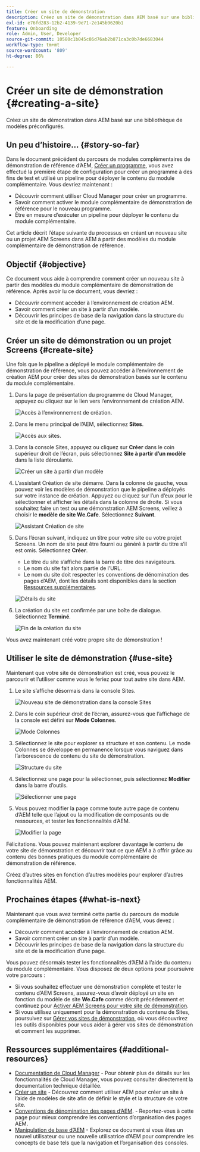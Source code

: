 ```yaml
---
title: Créer un site de démonstration
description: Créez un site de démonstration dans AEM basé sur une bibliothèque de modèles préconfigurés.
exl-id: e76fd283-12b2-4139-9e71-2e145b9620b1
feature: Onboarding
role: Admin, User, Developer
source-git-commit: 10580c1b045c86d76ab2b871ca3c0b7de6683044
workflow-type: tm+mt
source-wordcount: '809'
ht-degree: 86%

---
```


# Créer un site de démonstration {#creating-a-site}

Créez un site de démonstration dans AEM basé sur une bibliothèque de modèles préconfigurés.

## Un peu d’histoire… {#story-so-far}

Dans le document précédent du parcours de modules complémentaires de démonstration de référence d’AEM, [Créer un programme](create-program.md), vous avez effectué la première étape de configuration pour créer un programme à des fins de test et utilisé un pipeline pour déployer le contenu du module complémentaire. Vous devriez maintenant :

* Découvrir comment utiliser Cloud Manager pour créer un programme.
* Savoir comment activer le module complémentaire de démonstration de référence pour le nouveau programme.
* Être en mesure d’exécuter un pipeline pour déployer le contenu du module complémentaire.

Cet article décrit l’étape suivante du processus en créant un nouveau site ou un projet AEM Screens dans AEM à partir des modèles du module complémentaire de démonstration de référence.

## Objectif {#objective}

Ce document vous aide à comprendre comment créer un nouveau site à partir des modèles du module complémentaire de démonstration de référence. Après avoir lu ce document, vous devriez :

* Découvrir comment accéder à l’environnement de création AEM.
* Savoir comment créer un site à partir d’un modèle.
* Découvrir les principes de base de la navigation dans la structure du site et de la modification d’une page.

## Créer un site de démonstration ou un projet Screens {#create-site}

Une fois que le pipeline a déployé le module complémentaire de démonstration de référence, vous pouvez accéder à l’environnement de création AEM pour créer des sites de démonstration basés sur le contenu du module complémentaire.

1. Dans la page de présentation du programme de Cloud Manager, appuyez ou cliquez sur le lien vers l’environnement de création AEM.

   ![Accès à l’environnement de création.](assets/access-author.png)

1. Dans le menu principal de l’AEM, sélectionnez **Sites**.

   ![Accès aux sites.](assets/access-sites.png)

1. Dans la console Sites, appuyez ou cliquez sur **Créer** dans le coin supérieur droit de l’écran, puis sélectionnez **Site à partir d’un modèle** dans la liste déroulante.

   ![Créer un site à partir d’un modèle](assets/create-site-from-template.png)

1. L’assistant Création de site démarre. Dans la colonne de gauche, vous pouvez voir les modèles de démonstration que le pipeline a déployés sur votre instance de création. Appuyez ou cliquez sur l’un d’eux pour le sélectionner et afficher les détails dans la colonne de droite. Si vous souhaitez faire un test ou une démonstration AEM Screens, veillez à choisir le **modèle de site We.Cafe**. Sélectionnez **Suivant**.

   ![Assistant Création de site](assets/site-creation-wizard.png)

1. Dans l’écran suivant, indiquez un titre pour votre site ou votre projet Screens. Un nom de site peut être fourni ou généré à partir du titre s’il est omis. Sélectionnez **Créer**.

   * Le titre du site s’affiche dans la barre de titre des navigateurs.
   * Le nom du site fait alors partie de l’URL.
   * Le nom du site doit respecter les conventions de dénomination des pages d’AEM, dont les détails sont disponibles dans la section [Ressources supplémentaires](#additional-resources).

   ![Détails du site](assets/site-details.png)

1. La création du site est confirmée par une boîte de dialogue. Sélectionnez **Terminé**.

   ![Fin de la création du site](assets/site-creation-complete.png)

Vous avez maintenant créé votre propre site de démonstration !

## Utiliser le site de démonstration {#use-site}

Maintenant que votre site de démonstration est créé, vous pouvez le parcourir et l’utiliser comme vous le feriez pour tout autre site dans AEM.

1. Le site s’affiche désormais dans la console Sites.

   ![Nouveau site de démonstration dans la console Sites](assets/new-demo-site.png)

1. Dans le coin supérieur droit de l’écran, assurez-vous que l’affichage de la console est défini sur **Mode Colonnes**.

   ![Mode Colonnes](assets/column-view.png)

1. Sélectionnez le site pour explorer sa structure et son contenu. Le mode Colonnes se développe en permanence lorsque vous naviguez dans l’arborescence de contenu du site de démonstration.

   ![Structure du site](assets/site-structure.png)

1. Sélectionnez une page pour la sélectionner, puis sélectionnez **Modifier** dans la barre d’outils.

   ![Sélectionner une page](assets/select-page.png)

1. Vous pouvez modifier la page comme toute autre page de contenu d’AEM telle que l’ajout ou la modification de composants ou de ressources, et tester les fonctionnalités d’AEM.

   ![Modifier la page](assets/edit-page.png)

Félicitations. Vous pouvez maintenant explorer davantage le contenu de votre site de démonstration et découvrir tout ce que AEM a à offrir grâce au contenu des bonnes pratiques du module complémentaire de démonstration de référence.

Créez d’autres sites en fonction d’autres modèles pour explorer d’autres fonctionnalités AEM.

## Prochaines étapes {#what-is-next}

Maintenant que vous avez terminé cette partie du parcours de module complémentaire de démonstration de référence d’AEM, vous devez :

* Découvrir comment accéder à l’environnement de création AEM.
* Savoir comment créer un site à partir d’un modèle.
* Découvrir les principes de base de la navigation dans la structure du site et de la modification d’une page.

Vous pouvez désormais tester les fonctionnalités d’AEM à l’aide du contenu du module complémentaire. Vous disposez de deux options pour poursuivre votre parcours :

* Si vous souhaitez effectuer une démonstration complète et tester le contenu d’AEM Screens, assurez-vous d’avoir déployé un site en fonction du modèle de site **We.Cafe** comme décrit précédemment et continuez pour [ Activer AEM Screens pour votre site de démonstration](screens.md).
* Si vous utilisez uniquement pour la démonstration du contenu de Sites, poursuivez sur [Gérer vos sites de démonstration](manage.md), où vous découvrirez les outils disponibles pour vous aider à gérer vos sites de démonstration et comment les supprimer.

## Ressources supplémentaires {#additional-resources}

* [Documentation de Cloud Manager](https://experienceleague.adobe.com/docs/experience-manager-cloud-service/content/onboarding/onboarding-concepts/cloud-manager-introduction.html?lang=fr) - Pour obtenir plus de détails sur les fonctionnalités de Cloud Manager, vous pouvez consulter directement la documentation technique détaillée.
* [Créer un site](/help/sites-cloud/administering/site-creation/create-site.md) - Découvrez comment utiliser AEM pour créer un site à l’aide de modèles de site afin de définir le style et la structure de votre site.
* [Conventions de dénomination des pages d’AEM](/help/sites-cloud/authoring/sites-console/organizing-pages.md#page-name-restrictions-and-best-practices). - Reportez-vous à cette page pour mieux comprendre les conventions d’organisation des pages AEM.
* [Manipulation de base d’AEM](/help/sites-cloud/authoring/basic-handling.md) - Explorez ce document si vous êtes un nouvel utilisateur ou une nouvelle utilisatrice d’AEM pour comprendre les concepts de base tels que la navigation et l’organisation des consoles.
